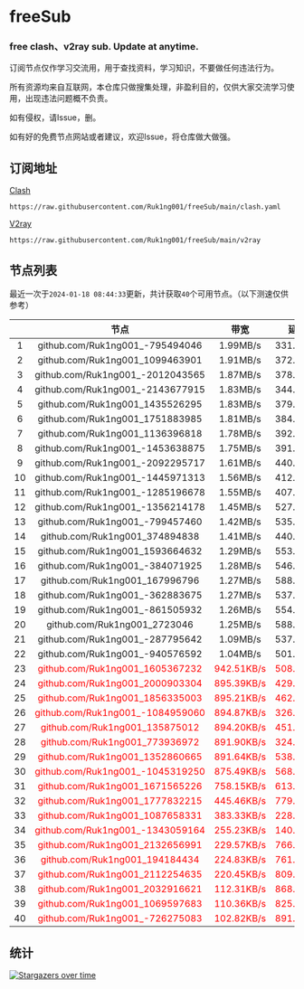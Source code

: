 # freeSub
### free clash、v2ray sub. Update at anytime.

订阅节点仅作学习交流用，用于查找资料，学习知识，不要做任何违法行为。

所有资源均来自互联网，本仓库只做搜集处理，非盈利目的，仅供大家交流学习使用，出现违法问题概不负责。

如有侵权，请Issue，删。

如有好的免费节点网站或者建议，欢迎Issue，将仓库做大做强。

## 订阅地址
[Clash](https://raw.githubusercontent.com/Ruk1ng001/freeSub/main/clash.yaml)
```
https://raw.githubusercontent.com/Ruk1ng001/freeSub/main/clash.yaml
```
[V2ray](https://raw.githubusercontent.com/Ruk1ng001/freeSub/main/v2ray)
```
https://raw.githubusercontent.com/Ruk1ng001/freeSub/main/v2ray
```

## 节点列表

最近一次于`2024-01-18 08:44:33`更新，共计获取`40`个可用节点。（以下测速仅供参考）

|  | 节点 | 带宽 | 延迟 |
|:-:|:--:|:--:|:--:|
 | 1 | github.com/Ruk1ng001_-795494046 | 1.99MB/s | 331.00ms |
 | 2 | github.com/Ruk1ng001_1099463901 | 1.91MB/s | 372.00ms |
 | 3 | github.com/Ruk1ng001_-2012043565 | 1.87MB/s | 378.00ms |
 | 4 | github.com/Ruk1ng001_-2143677915 | 1.83MB/s | 344.00ms |
 | 5 | github.com/Ruk1ng001_1435526295 | 1.83MB/s | 379.00ms |
 | 6 | github.com/Ruk1ng001_1751883985 | 1.81MB/s | 384.00ms |
 | 7 | github.com/Ruk1ng001_1136396818 | 1.78MB/s | 392.00ms |
 | 8 | github.com/Ruk1ng001_-1453638875 | 1.75MB/s | 391.00ms |
 | 9 | github.com/Ruk1ng001_-2092295717 | 1.61MB/s | 440.00ms |
 | 10 | github.com/Ruk1ng001_-1445971313 | 1.56MB/s | 412.00ms |
 | 11 | github.com/Ruk1ng001_-1285196678 | 1.55MB/s | 407.00ms |
 | 12 | github.com/Ruk1ng001_-1356214178 | 1.45MB/s | 527.00ms |
 | 13 | github.com/Ruk1ng001_-799457460 | 1.42MB/s | 535.00ms |
 | 14 | github.com/Ruk1ng001_374894838 | 1.41MB/s | 440.00ms |
 | 15 | github.com/Ruk1ng001_1593664632 | 1.29MB/s | 553.00ms |
 | 16 | github.com/Ruk1ng001_-384071925 | 1.28MB/s | 546.00ms |
 | 17 | github.com/Ruk1ng001_167996796 | 1.27MB/s | 588.00ms |
 | 18 | github.com/Ruk1ng001_-362883675 | 1.27MB/s | 537.00ms |
 | 19 | github.com/Ruk1ng001_-861505932 | 1.26MB/s | 554.00ms |
 | 20 | github.com/Ruk1ng001_2723046 | 1.25MB/s | 588.00ms |
 | 21 | github.com/Ruk1ng001_-287795642 | 1.09MB/s | 537.00ms |
 | 22 | github.com/Ruk1ng001_-940576592 | 1.04MB/s | 501.00ms |
 | 23 | <font color=red>github.com/Ruk1ng001_1605367232</font> | <font color=red>942.51KB/s</font> | <font color=red>508.00ms</font> |
 | 24 | <font color=red>github.com/Ruk1ng001_2000903304</font> | <font color=red>895.39KB/s</font> | <font color=red>429.00ms</font> |
 | 25 | <font color=red>github.com/Ruk1ng001_1856335003</font> | <font color=red>895.21KB/s</font> | <font color=red>462.00ms</font> |
 | 26 | <font color=red>github.com/Ruk1ng001_-1084959060</font> | <font color=red>894.87KB/s</font> | <font color=red>326.00ms</font> |
 | 27 | <font color=red>github.com/Ruk1ng001_135875012</font> | <font color=red>894.20KB/s</font> | <font color=red>451.00ms</font> |
 | 28 | <font color=red>github.com/Ruk1ng001_773936972</font> | <font color=red>891.90KB/s</font> | <font color=red>324.00ms</font> |
 | 29 | <font color=red>github.com/Ruk1ng001_1352860665</font> | <font color=red>891.64KB/s</font> | <font color=red>538.00ms</font> |
 | 30 | <font color=red>github.com/Ruk1ng001_-1045319250</font> | <font color=red>875.49KB/s</font> | <font color=red>568.00ms</font> |
 | 31 | <font color=red>github.com/Ruk1ng001_1671565226</font> | <font color=red>758.15KB/s</font> | <font color=red>613.00ms</font> |
 | 32 | <font color=red>github.com/Ruk1ng001_1777832215</font> | <font color=red>445.46KB/s</font> | <font color=red>779.00ms</font> |
 | 33 | <font color=red>github.com/Ruk1ng001_1087658331</font> | <font color=red>383.33KB/s</font> | <font color=red>228.00ms</font> |
 | 34 | <font color=red>github.com/Ruk1ng001_-1343059164</font> | <font color=red>255.23KB/s</font> | <font color=red>140.00ms</font> |
 | 35 | <font color=red>github.com/Ruk1ng001_2132656991</font> | <font color=red>229.57KB/s</font> | <font color=red>766.00ms</font> |
 | 36 | <font color=red>github.com/Ruk1ng001_194184434</font> | <font color=red>224.83KB/s</font> | <font color=red>761.00ms</font> |
 | 37 | <font color=red>github.com/Ruk1ng001_2112254635</font> | <font color=red>220.45KB/s</font> | <font color=red>809.00ms</font> |
 | 38 | <font color=red>github.com/Ruk1ng001_2032916621</font> | <font color=red>112.31KB/s</font> | <font color=red>868.00ms</font> |
 | 39 | <font color=red>github.com/Ruk1ng001_1069597683</font> | <font color=red>110.36KB/s</font> | <font color=red>825.00ms</font> |
 | 40 | <font color=red>github.com/Ruk1ng001_-726275083</font> | <font color=red>102.82KB/s</font> | <font color=red>891.00ms</font> |


## 统计

[![Stargazers over time](https://starchart.cc/Ruk1ng001/freeSub.svg)](https://starchart.cc/Ruk1ng001/freeSub)